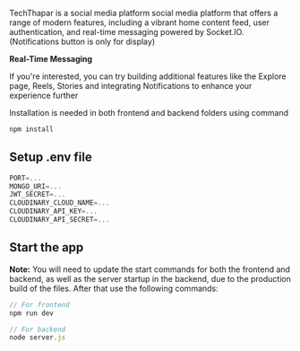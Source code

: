 

TechThapar is a social media platform social media platform that offers a range of modern features, including a vibrant home content feed, user authentication, and real-time messaging powered by Socket.IO. (Notifications button is only for display)


**Real-Time Messaging**



If you're interested, you can try building additional features like the Explore page, Reels, Stories and integrating Notifications to enhance your experience further



Installation is needed in both frontend and backend folders using command

```bash
npm install
```

## Setup .env file

```javascript
PORT=...
MONGO_URI=...
JWT_SECRET=...
CLOUDINARY_CLOUD_NAME=...
CLOUDINARY_API_KEY=...
CLOUDINARY_API_SECRET=...
```

## Start the app

**Note:** You will need to update the start commands for both the frontend and backend, as well as the server startup in the backend, due to the production build of the files. After that use the following commands:

```javascript
// For frontend
npm run dev

// For backend
node server.js
```

